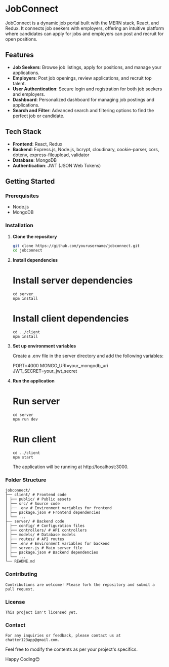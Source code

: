 # JobConnect

JobConnect is a dynamic job portal built with the MERN stack, React, and Redux. It connects job seekers with employers, offering an intuitive platform where candidates can apply for jobs and employers can post and recruit for open positions.

## Features

- **Job Seekers**: Browse job listings, apply for positions, and manage your applications.
- **Employers**: Post job openings, review applications, and recruit top talent.
- **User Authentication**: Secure login and registration for both job seekers and employers.
- **Dashboard**: Personalized dashboard for managing job postings and applications.
- **Search and Filter**: Advanced search and filtering options to find the perfect job or candidate.

## Tech Stack

- **Frontend**: React, Redux
- **Backend**: Express.js, Node.js, bcrypt, cloudinary, cookie-parser, cors, dotenv, express-fileupload, validator
- **Database**: MongoDB
- **Authentication**: JWT (JSON Web Tokens)

## Getting Started

### Prerequisites

- Node.js
- MongoDB

### Installation

1.  **Clone the repository**

    ```bash
    git clone https://github.com/yourusername/jobconnect.git
    cd jobconnect
    ```

2.  **Install dependencies**

    # Install server dependencies

        cd server
        npm install

    # Install client dependencies

        cd ../client
        npm install

3.  **Set up environment variables**

    Create a .env file in the server directory and add the following variables:

    PORT=4000
    MONGO_URI=your_mongodb_uri
    JWT_SECRET=your_jwt_secret

4.  **Run the application**

    # Run server

        cd server
        npm run dev

    # Run client

        cd ../client
        npm start

    The application will be running at http://localhost:3000.

### Folder Structure

    jobconnect/
    ├── client/ # Frontend code
    │ ├── public/ # Public assets
    │ ├── src/ # Source code
    │ ├── .env # Environment variables for frontend
    │ ├── package.json # Frontend dependencies
    │ └── ...
    ├── server/ # Backend code
    │ ├── config/ # Configuration files
    │ ├── controllers/ # API controllers
    │ ├── models/ # Database models
    │ ├── routes/ # API routes
    │ ├── .env # Environment variables for backend
    │ ├── server.js # Main server file
    │ ├── package.json # Backend dependencies
    │ └── ...
    └── README.md

### Contributing

    Contributions are welcome! Please fork the repository and submit a pull request.

### License

    This project isn't licensed yet.

### Contact

    For any inquiries or feedback, please contact us at chatter123app@gmail.com.

Feel free to modify the contents as per your project's specifics.

Happy Coding😊
